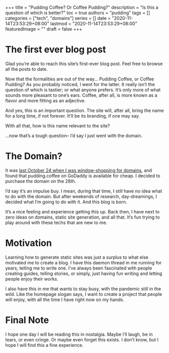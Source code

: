 +++
title = "Pudding Coffee? Or Coffee Pudding?"
description = "Is this a question of which is better?"
toc = true
authors = "pudding"
tags = []
categories = ["tech", "domains"]
series = []
date =  "2020-11-14T23:53:29+08:00"
lastmod = "2020-11-14T23:53:29+08:00"
featuredImage = ""
draft = false
+++

# The first ever blog post

Glad you’re able to reach this site’s first-ever blog post. Feel free to browse all the posts to date.

Now that the formalities are out of the way… Pudding Coffee, or Coffee Pudding? As you probably noticed, I went for the latter. It really isn’t the question of which is tastier; or what anyone prefers. It’s only more of what sounds more pleasant to one’s ears. Coffee, after all, is more known as a flavor and more fitting as an adjective.

And yes, this is an important question. The site will, after all, bring the name for a long time, if not forever. It’ll be its branding, if one may say.

With all that, how is this name relevant to the site?

…now that’s a tough question– I’d say I just went with the domain.

# The Domain?

It was [last October 24 when I was window-shopping for domains](https://twitter.com/kohi_pudding/status/1319694005257433088), and found that pudding.coffee on GoDaddy is available for cheap. I decided to purchase the domain on the 28th.

I’d say it’s an impulse buy. I mean, during that time, I still have no idea what to do with the domain. But after weekends of research, day-dreamings, I decided what I’m going to do with it. And this blog is born.

It’s a nice feeling and experience getting this up. Back then, I have next to zero ideas on domains, static site generation, and all that. It’s fun trying to play around with these techs that are new to me.

# Motivation

Learning how to generate static sites was just a surplus to what else motivated me to create a blog. I have this daemon thread in me running for years, telling me to write one. I’ve always been fascinated with people creating guides, telling stories, or simply, just having fun writing and letting people enjoy their works.

I also have this in me that wants to stay busy, with the pandemic still in the wild. Like the homepage slogan says, I want to create a project that people will enjoy, with all the time I have right now on my hands.

# Final Note
I hope one day I will be reading this in nostalgia. Maybe I’ll laugh, be in tears, or even cringe. Or maybe even forget this exists. I don’t know, but I hope I will find this a fine experience.